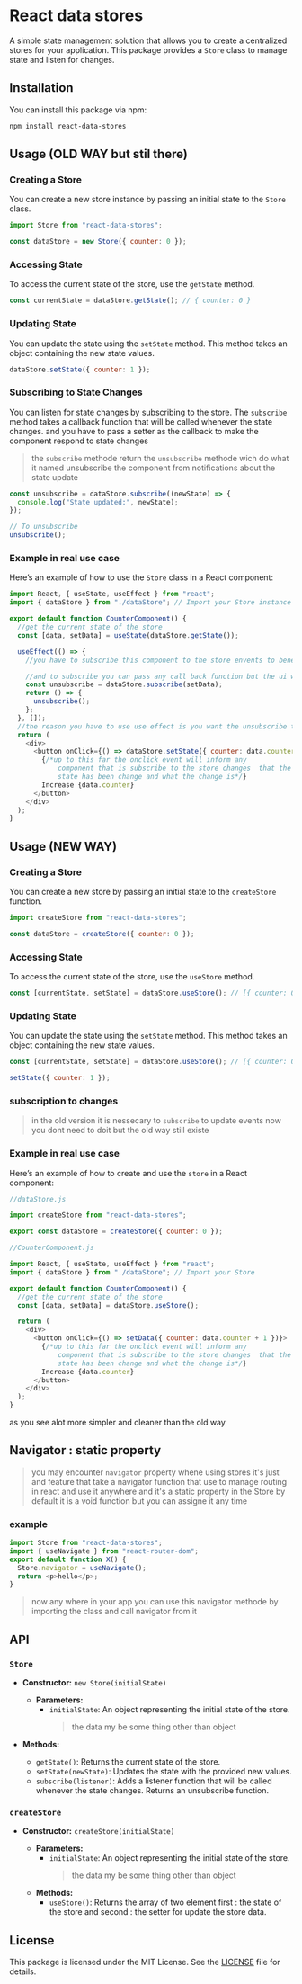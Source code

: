 # React data stores

A simple state management solution that allows you to create a centralized stores for your application. This package provides a `Store` class to manage state and listen for changes.

## Installation

You can install this package via npm:

```bash
npm install react-data-stores
```

## Usage (OLD WAY but stil there)

### Creating a Store

You can create a new store instance by passing an initial state to the `Store` class.

```javascript
import Store from "react-data-stores";

const dataStore = new Store({ counter: 0 });
```

### Accessing State

To access the current state of the store, use the `getState` method.

```javascript
const currentState = dataStore.getState(); // { counter: 0 }
```

### Updating State

You can update the state using the `setState` method. This method takes an object containing the new state values.

```javascript
dataStore.setState({ counter: 1 });
```

### Subscribing to State Changes

You can listen for state changes by subscribing to the store. The `subscribe` method takes a callback function that will be called whenever the state changes. and you have to pass a setter as the callback to make the component respond to state changes

> the `subscribe` methode return the `unsubscribe` methode wich do what it named unsubscribe the component from notifications about the state update

```javascript
const unsubscribe = dataStore.subscribe((newState) => {
  console.log("State updated:", newState);
});

// To unsubscribe
unsubscribe();
```

### Example in real use case

Here’s an example of how to use the `Store` class in a React component:

```javascript
import React, { useState, useEffect } from "react";
import { dataStore } from "./dataStore"; // Import your Store instance

export default function CounterComponent() {
  //get the current state of the store
  const [data, setData] = useState(dataStore.getState());

  useEffect(() => {
    //you have to subscribe this component to the store envents to benefit from the ui updates if the data on the store change

    //and to subscribe you can pass any call back function but the ui will not update unless you subscribe with a setter
    const unsubscribe = dataStore.subscribe(setData);
    return () => {
      unsubscribe();
    };
  }, []);
  //the reason you have to use use effect is you want the unsubscribe to happen after the unmount of the component (for performence and avoiding errors)
  return (
    <div>
      <button onClick={() => dataStore.setState({ counter: data.counter + 1 })}>
        {/*up to this far the onclick event will inform any 
            component that is subscribe to the store changes  that the 
            state has been change and what the change is*/}
        Increase {data.counter}
      </button>
    </div>
  );
}
```

## Usage (NEW WAY)

### Creating a Store

You can create a new store by passing an initial state to the `createStore` function.

```javascript
import createStore from "react-data-stores";

const dataStore = createStore({ counter: 0 });
```

### Accessing State

To access the current state of the store, use the `useStore` method.

```javascript
const [currentState, setState] = dataStore.useStore(); // [{ counter: 0 },setter function(){}]
```

### Updating State

You can update the state using the `setState` method. This method takes an object containing the new state values.

```javascript
const [currentState, setState] = dataStore.useStore(); // [{ counter: 0 },setter function(){}]

setState({ counter: 1 });
```

### subscription to changes

> in the old version it is nessecary to `subscribe` to update events now you dont need to doit but the old way still existe

### Example in real use case

Here’s an example of how to create and use the `store` in a React component:

```javascript
//dataStore.js

import createStore from "react-data-stores";

export const dataStore = createStore({ counter: 0 });

//CounterComponent.js

import React, { useState, useEffect } from "react";
import { dataStore } from "./dataStore"; // Import your Store

export default function CounterComponent() {
  //get the current state of the store
  const [data, setData] = dataStore.useStore();

  return (
    <div>
      <button onClick={() => setData({ counter: data.counter + 1 })}>
        {/*up to this far the onclick event will inform any 
            component that is subscribe to the store changes  that the 
            state has been change and what the change is*/}
        Increase {data.counter}
      </button>
    </div>
  );
}
```

as you see alot more simpler and cleaner than the old way

## Navigator : static property

> you may encounter `navigator` property whene using stores it's just and feature that take a navigator function that use to manage routing in react and use it anywhere and it's a static property in the Store by default it is a void function but you can assigne it any time

### example

```javascript
import Store from "react-data-stores";
import { useNavigate } from "react-router-dom";
export default function X() {
  Store.navigator = useNavigate();
  return <p>hello</p>;
}
```

> now any where in your app you can use this navigator methode by importing the class and call navigator from it

## API

### `Store`

- **Constructor:** `new Store(initialState)`

  - **Parameters:**
    - `initialState`: An object representing the initial state of the store.
      > the data my be some thing other than object

- **Methods:**
  - `getState()`: Returns the current state of the store.
  - `setState(newState)`: Updates the state with the provided new values.
  - `subscribe(listener)`: Adds a listener function that will be called whenever the state changes. Returns an unsubscribe function.

### `createStore`

- **Constructor:** `createStore(initialState)`

  - **Parameters:**
    - `initialState`: An object representing the initial state of the store.
      > the data my be some thing other than object
  - **Methods:**
    - `useStore()`: Returns the array of two element first : the state of the store and second : the setter for update the store data.

## License

This package is licensed under the MIT License. See the [LICENSE](LICENSE) file for details.
